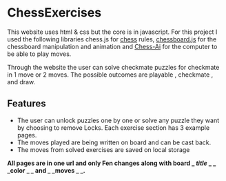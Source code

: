 # ChessExercises

This website uses html & css but the core is in javascript. For this project I used the following libraries chess.js for [chess](https://github.com/jhlywa/chess.js/blob/master/README.md) rules, [chessboard.js](https://chessboardjs.com/) for the chessboard manipulation and animation and [Chess-Ai](https://github.com/zeyu2001/chess-ai) for the computer to be able to play moves.



Through the website the user can solve checkmate puzzles for checkmate in 1 move or 2 moves. The possible outcomes are playable , checkmate , and draw.
## Features
*  The user can unlock puzzles one by one or solve any puzzle they want by choosing to remove Locks.
Each exercise section has 3 example pages.
*  The moves played are being written on board and can be cast back.
*  The moves from solved exercises are saved on local storage


**All pages are in one url and only Fen changes along with board _ _title_ _  _ _color _ _ and _ _moves _ _.**

